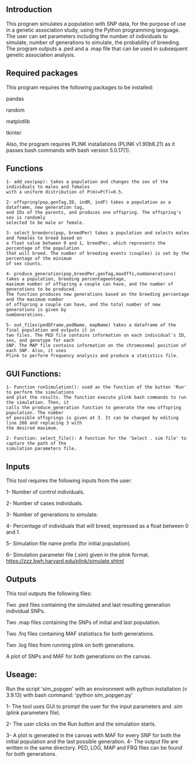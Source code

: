 ## Introduction

This program simulates a population with SNP data, for the purpose of use in a genetic association study, using the Python programming language. The user can set parameters including the number of individuals to simulate, number of generations to simulate, the probability of breeding. The program outputs a .ped and a .map file that can be used in subsequent genetic association analysis.

## Required packages
This program requires the following packages to be installed:

pandas

random

matplotlib

tkinter

Also, the program requires PLINK installations (PLINK v1.90b6.21) as it passes bash commands with bash version 5.0.17(1).

## Functions

    1- add_sex(pop): takes a population and changes the sex of the individuals to males and females 
    with a uniform distribution of P(m)=P(f)=0.5.

    2- offspring(pop,genTag,ID, indM, indF) takes a population as a dataframe, new generation tag,   
    and IDs of the parents, and produces one offspring. The offspring's sex is randomly 
    selected to be male or female.

    3- select_breeders(pop, breedPer) takes a population and selects males and females to breed based on 
    a float value between 0 and 1, breedPer, which represents the percentage of the population 
    that will breed. The number of breeding events (couples) is set by the percentage of the minimum
    of sex counts.

    4- produce_generation(pop,breedPer,genTag,maxOffs,numGenerations) takes a population, breeding percentageentage,
    maximum number of offspring a couple can have, and the number of generations to be produced. 
    The function produces new generations based on the breeding percentage and the maximum number 
    of offspring a couple can have, and the total number of new generations is given by 
    numGenerations. 

    5- out_files(pedDFrame,pedName, mapName) takes a dataframe of the final population and outputs it in 
    two files. The PED file contains information on each individual's ID, sex, and genotype for each 
    SNP. The MAP file contains information on the chromosomal position of each SNP. Also, it uses 
    Plink to perform frequency analysis and produce a statistics file.

## GUI Functions:

    1- Function runSimulation(): used as the function of the button 'Run' to perform the simulations
    and plot the results. The function execute plink bash commands to run the simulation. Then, it 
    calls the produce_generation function to generate the new offspring population. The number
    of possible offsprings is given at 3. It can be changed by editing line 260 and replacing 3 with
    the desired maximum.

    2- Function: select_file(): A function for the 'Select . sim file' to capture the path of the 
    simulation parameters file.

## Inputs
This tool requires the following inputs from the user:

1- Number of control individuals.

2- Number of cases individuals.

3- Number of generations to simulate.

4- Percentage of individuals that will breed, expressed as a float between 0 and 1.

5- Simulation file name prefix (for initial population).

6- Simulation parameter file (.sim) given in the plink format.
 https://zzz.bwh.harvard.edu/plink/simulate.shtml
 
## Outputs
This tool outputs the following files:

Two .ped files containing the simulated and last resulting generation individual SNPs.

Two .map files containing the SNPs of initial and last population.

Two .frq files containing MAF statistiscs for both generations.

Two .log files from running plink on both generations.

A plot of SNPs and MAF for both generations on the canvas.

## Useage:
Run the script 'sim_popgen' with an environment with python installation (v 3.9.13) with bash command:
         'python sim_popgen.py'

1- The tool uses GUI to prompt the user for the input parameters and .sim (plink parameters file).

2- The user clicks on the Run button and the simulation starts.

3- A plot is generated in the canvas with MAF for every SNP for both the initial population and the 
    last possible generation.
4- The output file are written in the same directory. PED, LOG, MAP and FRQ files can be found for both
    generations.





